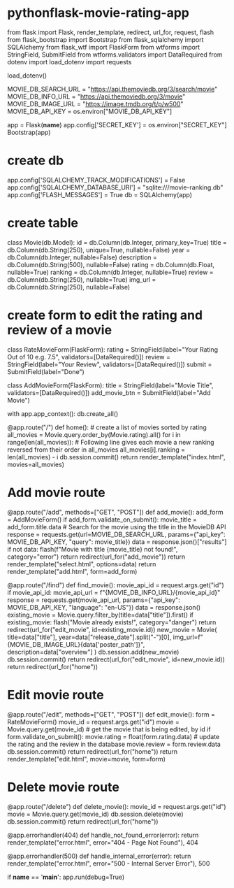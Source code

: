 # pythonflask-movie-rating-app
from flask import Flask, render_template, redirect, url_for, request, flash
from flask_bootstrap import Bootstrap
from flask_sqlalchemy import SQLAlchemy
from flask_wtf import FlaskForm
from wtforms import StringField, SubmitField
from wtforms.validators import DataRequired
from dotenv import load_dotenv
import requests

load_dotenv()

MOVIE_DB_SEARCH_URL = "https://api.themoviedb.org/3/search/movie"
MOVIE_DB_INFO_URL = "https://api.themoviedb.org/3/movie"
MOVIE_DB_IMAGE_URL = "https://image.tmdb.org/t/p/w500"
MOVIE_DB_API_KEY = os.environ["MOVIE_DB_API_KEY"]

app = Flask(__name__)
app.config['SECRET_KEY'] = os.environ["SECRET_KEY"]
Bootstrap(app)

# create db
app.config['SQLALCHEMY_TRACK_MODIFICATIONS'] = False
app.config['SQLALCHEMY_DATABASE_URI'] = "sqlite:///movie-ranking.db"
app.config['FLASH_MESSAGES'] = True
db = SQLAlchemy(app)


# create table
class Movie(db.Model):
    id = db.Column(db.Integer, primary_key=True)
    title = db.Column(db.String(250), unique=True, nullable=False)
    year = db.Column(db.Integer, nullable=False)
    description = db.Column(db.String(500), nullable=False)
    rating = db.Column(db.Float, nullable=True)
    ranking = db.Column(db.Integer, nullable=True)
    review = db.Column(db.String(250), nullable=True)
    img_url = db.Column(db.String(250), nullable=False)


# create form to edit the rating and review of a movie
class RateMovieForm(FlaskForm):
    rating = StringField(label="Your Rating Out of 10 e.g. 7.5", validators=[DataRequired()])
    review = StringField(label="Your Review", validators=[DataRequired()])
    submit = SubmitField(label="Done")


class AddMovieForm(FlaskForm):
    title = StringField(label="Movie Title", validators=[DataRequired()])
    add_movie_btn = SubmitField(label="Add Movie")


with app.app_context():
    db.create_all()


@app.route("/")
def home():
    # create a list of movies sorted by rating
    all_movies = Movie.query.order_by(Movie.rating).all()
    for i in range(len(all_movies)):
        # Following line gives each movie a new ranking reversed from their order in all_movies
        all_movies[i].ranking = len(all_movies) - i
        db.session.commit()
    return render_template("index.html", movies=all_movies)


# Add movie route
@app.route("/add", methods=["GET", "POST"])
def add_movie():
    add_form = AddMovieForm()
    if add_form.validate_on_submit():
        movie_title = add_form.title.data
        # Search for the movie using the title in the MovieDB API
        response = requests.get(url=MOVIE_DB_SEARCH_URL, params={"api_key": MOVIE_DB_API_KEY, "query": movie_title})
        data = response.json()["results"]
        if not data:
            flash(f"Movie with title {movie_title} not found!", category="error")
            return redirect(url_for("add_movie"))
        return render_template("select.html", options=data)
    return render_template("add.html", form=add_form)


@app.route("/find")
def find_movie():
    movie_api_id = request.args.get("id")
    if movie_api_id:
        movie_api_url = f"{MOVIE_DB_INFO_URL}/{movie_api_id}"
        response = requests.get(movie_api_url, params={"api_key": MOVIE_DB_API_KEY, "language": "en-US"})
        data = response.json()
        existing_movie = Movie.query.filter_by(title=data["title"]).first()
        if existing_movie:
            flash("Movie already exists!", category="danger")
            return redirect(url_for("edit_movie", id=existing_movie.id))
        new_movie = Movie(
            title=data["title"],
            year=data["release_date"].split("-")[0],
            img_url=f"{MOVIE_DB_IMAGE_URL}{data['poster_path']}",
            description=data["overview"]
        )
        db.session.add(new_movie)
        db.session.commit()
        return redirect(url_for("edit_movie", id=new_movie.id))
    return redirect(url_for("home"))


# Edit movie route
@app.route("/edit", methods=["GET", "POST"])
def edit_movie():
    form = RateMovieForm()
    movie_id = request.args.get("id")
    movie = Movie.query.get(movie_id)  # get the movie that is being edited, by id
    if form.validate_on_submit():
        movie.rating = float(form.rating.data)   # update the rating and the review in the database
        movie.review = form.review.data
        db.session.commit()
        return redirect(url_for("home"))
    return render_template("edit.html", movie=movie, form=form)


# Delete movie route
@app.route("/delete")
def delete_movie():
    movie_id = request.args.get("id")
    movie = Movie.query.get(movie_id)
    db.session.delete(movie)
    db.session.commit()
    return redirect(url_for("home"))


@app.errorhandler(404)
def handle_not_found_error(error):
    return render_template("error.html", error="404 - Page Not Found"), 404


@app.errorhandler(500)
def handle_internal_error(error):
    return render_template("error.html", error="500 - Internal Server Error"), 500


if __name__ == '__main__':
    app.run(debug=True)
